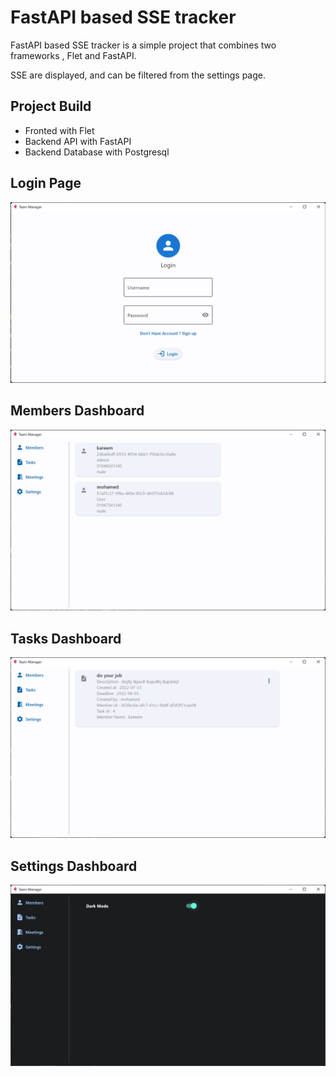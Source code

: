 # FastAPI based SSE tracker

FastAPI based SSE tracker is a simple project that combines two frameworks , Flet and FastAPI.

SSE are displayed, and can be filtered from the settings page.

## Project Build
* Fronted with Flet 
* Backend API with FastAPI
* Backend Database with Postgresql

## Login Page
![Login page](docs/entry.png)

## Members Dashboard
![Members Dashboard](docs/members.png)

## Tasks Dashboard
![Tasks Dashboard](docs/Tasks.png)

## Settings Dashboard
![Settings Dashboard](docs/settings.png)
